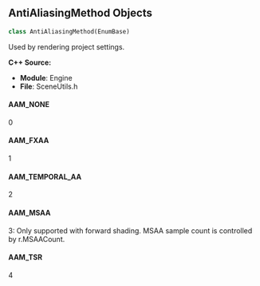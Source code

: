 ## AntiAliasingMethod Objects

```python
class AntiAliasingMethod(EnumBase)
```

Used by rendering project settings.

**C++ Source:**

- **Module**: Engine
- **File**: SceneUtils.h

<a id="unreal.AntiAliasingMethod.AAM_NONE"></a>

#### AAM_NONE

0

<a id="unreal.AntiAliasingMethod.AAM_FXAA"></a>

#### AAM_FXAA

1

<a id="unreal.AntiAliasingMethod.AAM_TEMPORAL_AA"></a>

#### AAM_TEMPORAL_AA

2

<a id="unreal.AntiAliasingMethod.AAM_MSAA"></a>

#### AAM_MSAA

3: Only supported with forward shading.  MSAA sample count is controlled by r.MSAACount.

<a id="unreal.AntiAliasingMethod.AAM_TSR"></a>

#### AAM_TSR

4

<a id="unreal.JoinedSVGMeshColoring"></a>